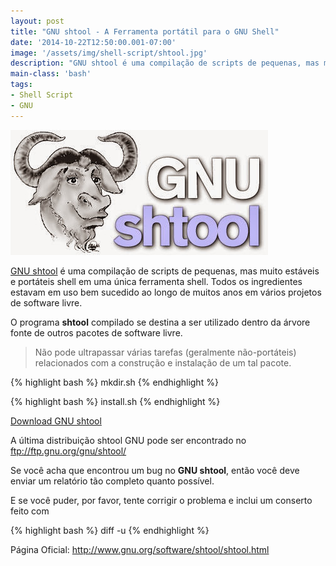 ```yaml
---
layout: post
title: "GNU shtool - A Ferramenta portátil para o GNU Shell"
date: '2014-10-22T12:50:00.001-07:00'
image: '/assets/img/shell-script/shtool.jpg'
description: "GNU shtool é uma compilação de scripts de pequenas, mas muito estáveis ​​e portáteis shell em uma única ferramenta shell."
main-class: 'bash'
tags:
- Shell Script
- GNU
---
```

![GNU shtool - A Ferramenta portátil para o GNU Shell](/assets/img/shell-script/shtool.jpg "GNU shtool - A Ferramenta portátil para o GNU Shell")

[GNU shtool](http://www.gnu.org/software/shtool/shtool.html) é uma compilação de scripts de pequenas, mas muito estáveis ​​e portáteis shell em uma única ferramenta shell.  Todos os ingredientes estavam em uso bem sucedido ao longo de muitos anos em vários projetos de software livre.

O programa __shtool__ compilado se destina a ser utilizado dentro da árvore fonte de outros pacotes de software livre.

> Não pode ultrapassar várias tarefas (geralmente não-portáteis) relacionados com a construção e instalação de um tal pacote.

{% highlight bash %}
mkdir.sh
{% endhighlight %}

{% highlight bash %}
install.sh
{% endhighlight %}

[Download GNU shtool](ftp://ftp.gnu.org/gnu/shtool/shtool-2.0.8.tar.gz)

A última distribuição shtool GNU pode ser encontrado no <ftp://ftp.gnu.org/gnu/shtool/>

Se você acha que encontrou um bug no __GNU shtool__, então você deve enviar um relatório tão completo quanto possível.

E se você puder, por favor, tente corrigir o problema e inclui um conserto feito com

{% highlight bash %}
diff -u
{% endhighlight %}

Página Oficial: <http://www.gnu.org/software/shtool/shtool.html>
